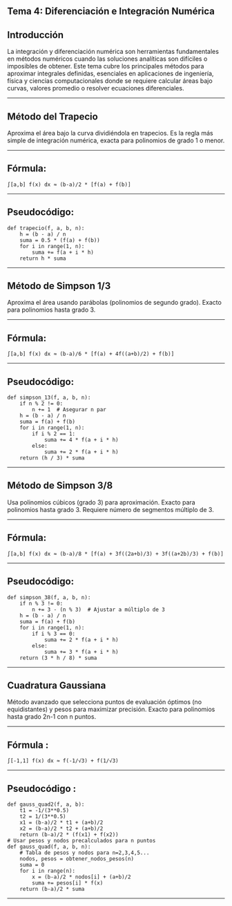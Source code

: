 Tema 4: Diferenciación e Integración Numérica
------------------------
Introducción
------------------------

La integración y diferenciación numérica son herramientas fundamentales en métodos numéricos cuando las soluciones analíticas son difíciles o imposibles de obtener. Este tema cubre los principales métodos para aproximar integrales definidas, esenciales en aplicaciones de ingeniería, física y ciencias computacionales donde se requiere calcular áreas bajo curvas, valores promedio o resolver ecuaciones diferenciales.

------------------------
Método del Trapecio
------------------------

Aproxima el área bajo la curva dividiéndola en trapecios. Es la regla más simple de integración numérica, exacta para polinomios de grado 1 o menor.

------------------------
Fórmula:
------------------------

`∫[a,b] f(x) dx ≈ (b-a)/2 * [f(a) + f(b)]`

------------------------
Pseudocódigo:
------------------------
```
def trapecio(f, a, b, n):
    h = (b - a) / n
    suma = 0.5 * (f(a) + f(b))
    for i in range(1, n):
        suma += f(a + i * h)
    return h * suma
```
------------------------
Método de Simpson 1/3
------------------------

Aproxima el área usando parábolas (polinomios de segundo grado). Exacto para polinomios hasta grado 3.

------------------------
Fórmula:
------------------------
`∫[a,b] f(x) dx ≈ (b-a)/6 * [f(a) + 4f((a+b)/2) + f(b)]`

------------------------
Pseudocódigo:
-----------------------
```
def simpson_13(f, a, b, n):
    if n % 2 != 0:
        n += 1  # Asegurar n par
    h = (b - a) / n
    suma = f(a) + f(b)
    for i in range(1, n):
        if i % 2 == 1:
            suma += 4 * f(a + i * h)
        else:
            suma += 2 * f(a + i * h)
    return (h / 3) * suma
```
------------------------
Método de Simpson 3/8
------------------------

Usa polinomios cúbicos (grado 3) para aproximación. Exacto para polinomios hasta grado 3. Requiere número de segmentos múltiplo de 3.

------------------------
Fórmula:
--------------------------
`∫[a,b] f(x) dx ≈ (b-a)/8 * [f(a) + 3f((2a+b)/3) + 3f((a+2b)/3) + f(b)]`

------------------------
Pseudocódigo:
-----------------------
```
def simpson_38(f, a, b, n):
    if n % 3 != 0:
        n += 3 - (n % 3)  # Ajustar a múltiplo de 3
    h = (b - a) / n
    suma = f(a) + f(b)
    for i in range(1, n):
        if i % 3 == 0:
            suma += 2 * f(a + i * h)
        else:
            suma += 3 * f(a + i * h)
    return (3 * h / 8) * suma
```
------------------------
Cuadratura Gaussiana
------------------------

Método avanzado que selecciona puntos de evaluación óptimos (no equidistantes) y pesos para maximizar precisión. Exacto para polinomios hasta grado 2n-1 con n puntos.

------------------------
Fórmula :
------------------------
`∫[-1,1] f(x) dx ≈ f(-1/√3) + f(1/√3)`

------------------------
Pseudocódigo :
------------------------
```
def gauss_quad2(f, a, b):
    t1 = -1/(3**0.5)
    t2 = 1/(3**0.5)
    x1 = (b-a)/2 * t1 + (a+b)/2
    x2 = (b-a)/2 * t2 + (a+b)/2
    return (b-a)/2 * (f(x1) + f(x2))
# Usar pesos y nodos precalculados para n puntos
def gauss_quad(f, a, b, n):
    # Tabla de pesos y nodos para n=2,3,4,5...
    nodos, pesos = obtener_nodos_pesos(n)
    suma = 0
    for i in range(n):
        x = (b-a)/2 * nodos[i] + (a+b)/2
        suma += pesos[i] * f(x)
    return (b-a)/2 * suma
```
------------------------
